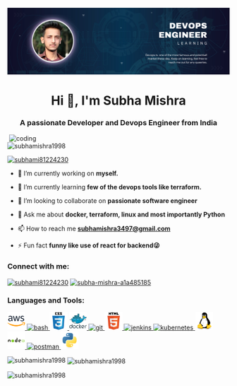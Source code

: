 ![logo](https://github.com/SubhaMishra1998/SubhaMishra1998/blob/main/Blue%20Geometric%20Technology%20LinkedIn%20Banner%20(1).png)
<h1 align="center">Hi 👋, I'm Subha Mishra</h1>
<h3 align="center">A passionate Developer and Devops Engineer from India</h3>
<img align="right" alt="coding" width="500" src="https://i.pinimg.com/originals/54/e3/7d/54e37d8074ebcde1d96c77d7b2a7f310.gif">

<p align="left"> <img src="https://komarev.com/ghpvc/?username=subhamishra1998&label=Profile%20views&color=0e75b6&style=flat" alt="subhamishra1998" /> </p>

<p align="left"> <a href="https://twitter.com/subhami81224230" target="blank"><img src="https://img.shields.io/twitter/follow/subhami81224230?logo=twitter&style=for-the-badge" alt="subhami81224230" /></a> </p>

- 🔭 I’m currently working on **myself.**

- 🌱 I’m currently learning **few of the devops tools like terraform.**

- 👯 I’m looking to collaborate on **passionate software engineer**

- 💬 Ask me about **docker, terraform, linux and most importantly Python**

- 📫 How to reach me **subhamishra3497@gmail.com**

- ⚡ Fun fact **funny like use of react for backend😜**

<h3 align="left">Connect with me:</h3>
<p align="left">
<a href="https://twitter.com/subhami81224230" target="blank"><img align="center" src="https://raw.githubusercontent.com/rahuldkjain/github-profile-readme-generator/master/src/images/icons/Social/twitter.svg" alt="subhami81224230" height="30" width="40" /></a>
<a href="https://linkedin.com/in/subha-mishra-a1a485185" target="blank"><img align="center" src="https://raw.githubusercontent.com/rahuldkjain/github-profile-readme-generator/master/src/images/icons/Social/linked-in-alt.svg" alt="subha-mishra-a1a485185" height="30" width="40" /></a>
</p>

<h3 align="left">Languages and Tools:</h3>
<p align="left"> <a href="https://aws.amazon.com" target="_blank" rel="noreferrer"> <img src="https://raw.githubusercontent.com/devicons/devicon/master/icons/amazonwebservices/amazonwebservices-original-wordmark.svg" alt="aws" width="40" height="40"/> </a> <a href="https://www.gnu.org/software/bash/" target="_blank" rel="noreferrer"> <img src="https://www.vectorlogo.zone/logos/gnu_bash/gnu_bash-icon.svg" alt="bash" width="40" height="40"/> </a> <a href="https://www.w3schools.com/css/" target="_blank" rel="noreferrer"> <img src="https://raw.githubusercontent.com/devicons/devicon/master/icons/css3/css3-original-wordmark.svg" alt="css3" width="40" height="40"/> </a> <a href="https://www.docker.com/" target="_blank" rel="noreferrer"> <img src="https://raw.githubusercontent.com/devicons/devicon/master/icons/docker/docker-original-wordmark.svg" alt="docker" width="40" height="40"/> </a> <a href="https://git-scm.com/" target="_blank" rel="noreferrer"> <img src="https://www.vectorlogo.zone/logos/git-scm/git-scm-icon.svg" alt="git" width="40" height="40"/> </a> <a href="https://www.w3.org/html/" target="_blank" rel="noreferrer"> <img src="https://raw.githubusercontent.com/devicons/devicon/master/icons/html5/html5-original-wordmark.svg" alt="html5" width="40" height="40"/> </a> <a href="https://www.jenkins.io" target="_blank" rel="noreferrer"> <img src="https://www.vectorlogo.zone/logos/jenkins/jenkins-icon.svg" alt="jenkins" width="40" height="40"/> </a> <a href="https://kubernetes.io" target="_blank" rel="noreferrer"> <img src="https://www.vectorlogo.zone/logos/kubernetes/kubernetes-icon.svg" alt="kubernetes" width="40" height="40"/> </a> <a href="https://www.linux.org/" target="_blank" rel="noreferrer"> <img src="https://raw.githubusercontent.com/devicons/devicon/master/icons/linux/linux-original.svg" alt="linux" width="40" height="40"/> </a> <a href="https://nodejs.org" target="_blank" rel="noreferrer"> <img src="https://raw.githubusercontent.com/devicons/devicon/master/icons/nodejs/nodejs-original-wordmark.svg" alt="nodejs" width="40" height="40"/> </a> <a href="https://postman.com" target="_blank" rel="noreferrer"> <img src="https://www.vectorlogo.zone/logos/getpostman/getpostman-icon.svg" alt="postman" width="40" height="40"/> </a> <a href="https://www.python.org" target="_blank" rel="noreferrer"> <img src="https://raw.githubusercontent.com/devicons/devicon/master/icons/python/python-original.svg" alt="python" width="40" height="40"/> </a> </p>

<p><img align="left" src="https://github-readme-stats.vercel.app/api/top-langs?username=subhamishra1998&show_icons=true&locale=en&layout=compact" alt="subhamishra1998" /></p>

<p>&nbsp;<img align="center" src="https://github-readme-stats.vercel.app/api?username=subhamishra1998&show_icons=true&locale=en" alt="subhamishra1998" /></p>

<p><img align="center" src="https://github-readme-streak-stats.herokuapp.com/?user=subhamishra1998&" alt="subhamishra1998" /></p>


